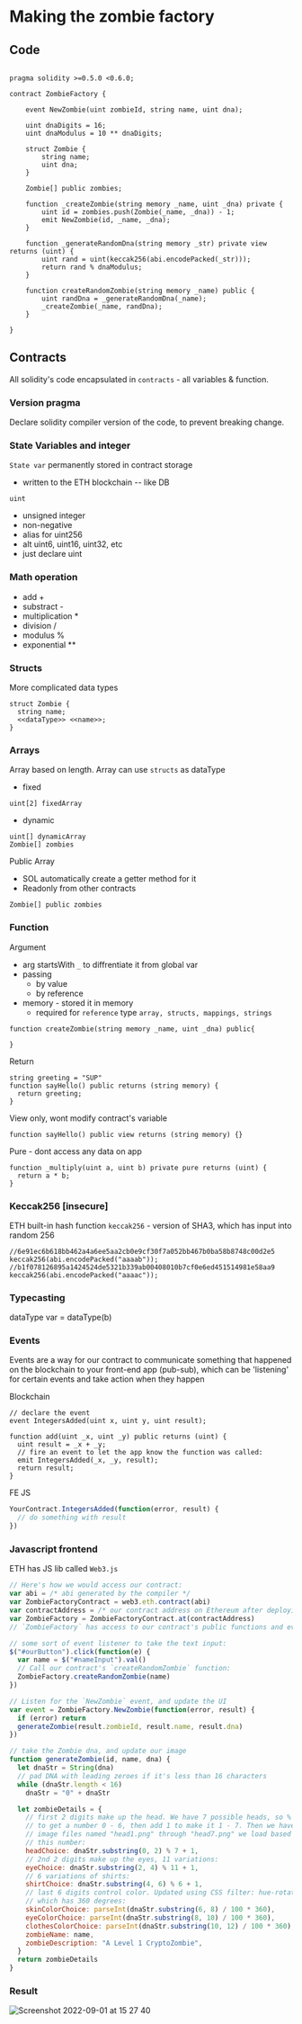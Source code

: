# Making the zombie factory

## Code
```sol

pragma solidity >=0.5.0 <0.6.0;

contract ZombieFactory {

    event NewZombie(uint zombieId, string name, uint dna);

    uint dnaDigits = 16;
    uint dnaModulus = 10 ** dnaDigits;

    struct Zombie {
        string name;
        uint dna;
    }

    Zombie[] public zombies;

    function _createZombie(string memory _name, uint _dna) private {
        uint id = zombies.push(Zombie(_name, _dna)) - 1;
        emit NewZombie(id, _name, _dna);
    }

    function _generateRandomDna(string memory _str) private view returns (uint) {
        uint rand = uint(keccak256(abi.encodePacked(_str)));
        return rand % dnaModulus;
    }

    function createRandomZombie(string memory _name) public {
        uint randDna = _generateRandomDna(_name);
        _createZombie(_name, randDna);
    }

}

```

## Contracts
All solidity's code encapsulated in `contracts` - all variables & function.

### Version pragma
Declare solidity compiler version of the code, to prevent breaking change.

### State Variables and integer
`State var` permanently stored in contract storage
- written to the ETH blockchain -- like DB

`uint`
- unsigned integer
- non-negative
- alias for uint256
- alt uint6, uint16, uint32, etc
- just declare uint

### Math operation
- add +
- substract - 
- multiplication *
- division /
- modulus %
- exponential **

### Structs
More complicated data types
```sol
struct Zombie {
  string name;
  <<dataType>> <<name>>;
}
```

### Arrays
Array based on length.
Array can use `structs` as dataType
- fixed
```sol
uint[2] fixedArray
```
- dynamic
```sol
uint[] dynamicArray
Zombie[] zombies
```
Public Array
- SOL automatically create a getter method for it 
- Readonly from other contracts
```sol
Zombie[] public zombies
```

### Function
Argument
- arg startsWith `_` to diffrentiate it from global var
- passing
  - by value
  - by reference
- memory - stored it in memory
  - required for `reference` type `array, structs, mappings, strings`
```sol
function createZombie(string memory _name, uint _dna) public{

}
```
Return
```sol
string greeting = "SUP"
function sayHello() public returns (string memory) {
  return greeting;
}
```
View only, wont modify contract's variable
```sol
function sayHello() public view returns (string memory) {}
```
Pure - dont access any data on app
```sol
function _multiply(uint a, uint b) private pure returns (uint) {
  return a * b;
}

```

### Keccak256 [insecure]
ETH built-in hash function `keccak256` - version of SHA3, which has input into random 256 
```sol
//6e91ec6b618bb462a4a6ee5aa2cb0e9cf30f7a052bb467b0ba58b8748c00d2e5
keccak256(abi.encodePacked("aaaab"));
//b1f078126895a1424524de5321b339ab00408010b7cf0e6ed451514981e58aa9
keccak256(abi.encodePacked("aaaac"));
```

### Typecasting
dataType var = dataType(b)

### Events
Events are a way for our contract to communicate something that happened on the blockchain to your front-end app (pub-sub), which can be 'listening' for certain events and take action when they happen

Blockchain
```sol
// declare the event
event IntegersAdded(uint x, uint y, uint result);

function add(uint _x, uint _y) public returns (uint) {
  uint result = _x + _y;
  // fire an event to let the app know the function was called:
  emit IntegersAdded(_x, _y, result);
  return result;
}
```

FE JS
```js
YourContract.IntegersAdded(function(error, result) {
  // do something with result
})
```


### Javascript frontend
ETH has JS lib called `Web3.js`
```js
// Here's how we would access our contract:
var abi = /* abi generated by the compiler */
var ZombieFactoryContract = web3.eth.contract(abi)
var contractAddress = /* our contract address on Ethereum after deploying */
var ZombieFactory = ZombieFactoryContract.at(contractAddress)
// `ZombieFactory` has access to our contract's public functions and events

// some sort of event listener to take the text input:
$("#ourButton").click(function(e) {
  var name = $("#nameInput").val()
  // Call our contract's `createRandomZombie` function:
  ZombieFactory.createRandomZombie(name)
})

// Listen for the `NewZombie` event, and update the UI
var event = ZombieFactory.NewZombie(function(error, result) {
  if (error) return
  generateZombie(result.zombieId, result.name, result.dna)
})

// take the Zombie dna, and update our image
function generateZombie(id, name, dna) {
  let dnaStr = String(dna)
  // pad DNA with leading zeroes if it's less than 16 characters
  while (dnaStr.length < 16)
    dnaStr = "0" + dnaStr

  let zombieDetails = {
    // first 2 digits make up the head. We have 7 possible heads, so % 7
    // to get a number 0 - 6, then add 1 to make it 1 - 7. Then we have 7
    // image files named "head1.png" through "head7.png" we load based on
    // this number:
    headChoice: dnaStr.substring(0, 2) % 7 + 1,
    // 2nd 2 digits make up the eyes, 11 variations:
    eyeChoice: dnaStr.substring(2, 4) % 11 + 1,
    // 6 variations of shirts:
    shirtChoice: dnaStr.substring(4, 6) % 6 + 1,
    // last 6 digits control color. Updated using CSS filter: hue-rotate
    // which has 360 degrees:
    skinColorChoice: parseInt(dnaStr.substring(6, 8) / 100 * 360),
    eyeColorChoice: parseInt(dnaStr.substring(8, 10) / 100 * 360),
    clothesColorChoice: parseInt(dnaStr.substring(10, 12) / 100 * 360),
    zombieName: name,
    zombieDescription: "A Level 1 CryptoZombie",
  }
  return zombieDetails
}

```

### Result
![Screenshot 2022-09-01 at 15 27 40](https://user-images.githubusercontent.com/31156788/187868818-6991d3d2-132a-44bf-99e8-2a8aa58a47e4.png)
